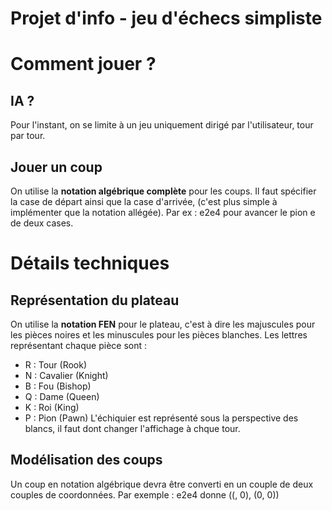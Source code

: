 # Projet d'info - jeu d'échecs simpliste

# Comment jouer ?

## IA ?
Pour l'instant, on se limite à un jeu uniquement dirigé par l'utilisateur, tour par tour.

## Jouer un coup
On utilise la **notation algébrique complète** pour les coups. Il faut spécifier la case de départ ainsi que la case d'arrivée, (c'est plus simple à implémenter que la notation allégée). Par ex : e2e4 pour avancer le pion e de deux cases.

# Détails techniques

## Représentation du plateau
On utilise la **notation FEN** pour le plateau, c'est à dire les majuscules pour les pièces noires et les minuscules pour les pièces blanches.
Les lettres représentant chaque pièce sont : 
* R : Tour (Rook)
* N : Cavalier (Knight)
* B : Fou (Bishop)
* Q : Dame (Queen)
* K : Roi (King)
* P : Pion (Pawn)
L'échiquier est représenté sous la perspective des blancs, il faut dont changer l'affichage à chque tour. 

## Modélisation des coups
Un coup en notation algébrique devra être converti en un couple de deux couples de coordonnées.
Par exemple : e2e4 donne ((, 0), (0, 0))


